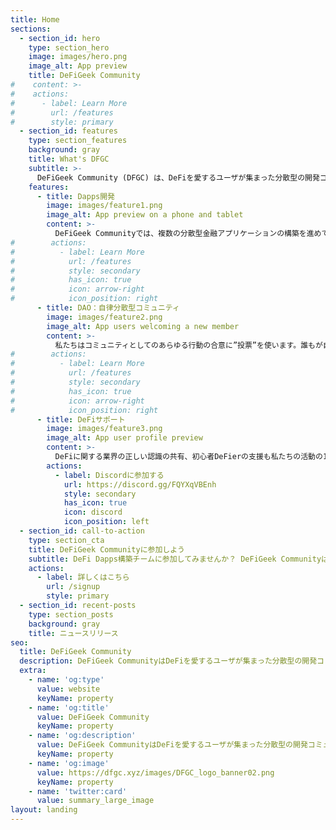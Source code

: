 ```yaml
---
title: Home
sections:
  - section_id: hero
    type: section_hero
    image: images/hero.png
    image_alt: App preview
    title: DeFiGeek Community
#    content: >-
#    actions:
#      - label: Learn More
#        url: /features
#        style: primary
  - section_id: features
    type: section_features
    background: gray
    title: What's DFGC
    subtitle: >-
      DeFiGeek Community (DFGC) は、DeFiを愛するユーザが集まった分散型の開発コミュニティです。
    features:
      - title: Dapps開発
        image: images/feature1.png
        image_alt: App preview on a phone and tablet
        content: >-
          DeFiGeek Communityでは、複数の分散型金融アプリケーションの構築を進めています。
#        actions:
#          - label: Learn More
#            url: /features
#            style: secondary
#            has_icon: true
#            icon: arrow-right
#            icon_position: right
      - title: DAO：自律分散型コミュニティ
        image: images/feature2.png
        image_alt: App users welcoming a new member
        content: >-
          私たちはコミュニティとしてのあらゆる行動の合意に”投票”を使います。誰もが自由に発議でき、行動はコミュニティの合意で決まります。
#        actions:
#          - label: Learn More
#            url: /features
#            style: secondary
#            has_icon: true
#            icon: arrow-right
#            icon_position: right
      - title: DeFiサポート
        image: images/feature3.png
        image_alt: App user profile preview
        content: >-
          DeFiに関する業界の正しい認識の共有、初心者DeFierの支援も私たちの活動の1つです。
        actions:
          - label: Discordに参加する
            url: https://discord.gg/FQYXqVBEnh
            style: secondary
            has_icon: true
            icon: discord
            icon_position: left
  - section_id: call-to-action
    type: section_cta
    title: DeFiGeek Communityに参加しよう
    subtitle: DeFi Dapps構築チームに参加してみませんか？ DeFiGeek Communityは、DeFiとDappsに興味のあるエンジニアを求めています。
    actions:
      - label: 詳しくはこちら
        url: /signup
        style: primary
  - section_id: recent-posts
    type: section_posts
    background: gray
    title: ニュースリリース
seo:
  title: DeFiGeek Community
  description: DeFiGeek CommunityはDeFiを愛するユーザが集まった分散型の開発コミュニティです。
  extra:
    - name: 'og:type'
      value: website
      keyName: property
    - name: 'og:title'
      value: DeFiGeek Community
      keyName: property
    - name: 'og:description'
      value: DeFiGeek CommunityはDeFiを愛するユーザが集まった分散型の開発コミュニティです。
      keyName: property
    - name: 'og:image'
      value: https://dfgc.xyz/images/DFGC_logo_banner02.png
      keyName: property
    - name: 'twitter:card'
      value: summary_large_image
layout: landing
---
```

